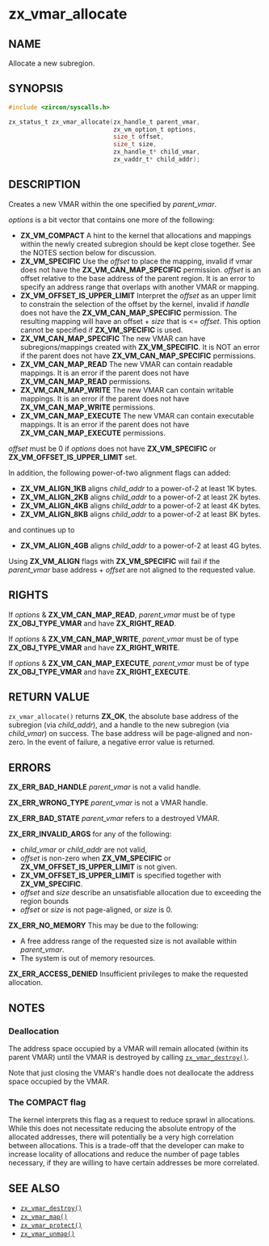 # zx_vmar_allocate

## NAME

<!-- Contents of this heading updated by update-docs-from-fidl, do not edit. -->

Allocate a new subregion.

## SYNOPSIS

<!-- Contents of this heading updated by update-docs-from-fidl, do not edit. -->

```c
#include <zircon/syscalls.h>

zx_status_t zx_vmar_allocate(zx_handle_t parent_vmar,
                             zx_vm_option_t options,
                             size_t offset,
                             size_t size,
                             zx_handle_t* child_vmar,
                             zx_vaddr_t* child_addr);
```

## DESCRIPTION

Creates a new VMAR within the one specified by *parent_vmar*.

*options* is a bit vector that contains one more of the following:

- **ZX_VM_COMPACT**  A hint to the kernel that allocations and mappings
  within the newly created subregion should be kept close together.   See the
  NOTES section below for discussion.
- **ZX_VM_SPECIFIC**  Use the *offset* to place the mapping, invalid if
  vmar does not have the **ZX_VM_CAN_MAP_SPECIFIC** permission.  *offset*
  is an offset relative to the base address of the parent region.  It is an error
  to specify an address range that overlaps with another VMAR or mapping.
- **ZX_VM_OFFSET_IS_UPPER_LIMIT**  Interpret the *offset* as an upper limit
  to constrain the selection of the offset by the kernel, invalid if *handle*
  does not have the **ZX_VM_CAN_MAP_SPECIFIC** permission. The resulting mapping
  will have an offset + *size* that is <= *offset*. This option cannot be
  specified if **ZX_VM_SPECIFIC** is used.
- **ZX_VM_CAN_MAP_SPECIFIC**  The new VMAR can have subregions/mappings
  created with **ZX_VM_SPECIFIC**.  It is NOT an error if the parent does
  not have **ZX_VM_CAN_MAP_SPECIFIC** permissions.
- **ZX_VM_CAN_MAP_READ**  The new VMAR can contain readable mappings.
  It is an error if the parent does not have **ZX_VM_CAN_MAP_READ** permissions.
- **ZX_VM_CAN_MAP_WRITE**  The new VMAR can contain writable mappings.
  It is an error if the parent does not have **ZX_VM_CAN_MAP_WRITE** permissions.
- **ZX_VM_CAN_MAP_EXECUTE**  The new VMAR can contain executable mappings.
  It is an error if the parent does not have **ZX_VM_CAN_MAP_EXECUTE** permissions.

*offset* must be 0 if *options* does not have **ZX_VM_SPECIFIC** or
**ZX_VM_OFFSET_IS_UPPER_LIMIT** set.

In addition, the following power-of-two alignment flags can added:

- **ZX_VM_ALIGN_1KB** aligns *child_addr* to a power-of-2 at least 1K bytes.
- **ZX_VM_ALIGN_2KB** aligns *child_addr* to a power-of-2 at least 2K bytes.
- **ZX_VM_ALIGN_4KB** aligns *child_addr* to a power-of-2 at least 4K bytes.
- **ZX_VM_ALIGN_8KB** aligns *child_addr* to a power-of-2 at least 8K bytes.

and continues up to

- **ZX_VM_ALIGN_4GB** aligns *child_addr* to a power-of-2 at least 4G bytes.

Using **ZX_VM_ALIGN** flags with **ZX_VM_SPECIFIC** will fail if the
*parent_vmar* base address + *offset* are not aligned to the requested
value.

## RIGHTS

<!-- Contents of this heading updated by update-docs-from-fidl, do not edit. -->

If *options* & **ZX_VM_CAN_MAP_READ**, *parent_vmar* must be of type **ZX_OBJ_TYPE_VMAR** and have **ZX_RIGHT_READ**.

If *options* & **ZX_VM_CAN_MAP_WRITE**, *parent_vmar* must be of type **ZX_OBJ_TYPE_VMAR** and have **ZX_RIGHT_WRITE**.

If *options* & **ZX_VM_CAN_MAP_EXECUTE**, *parent_vmar* must be of type **ZX_OBJ_TYPE_VMAR** and have **ZX_RIGHT_EXECUTE**.

## RETURN VALUE

`zx_vmar_allocate()` returns **ZX_OK**, the absolute base address of the
subregion (via *child_addr*), and a handle to the new subregion (via
*child_vmar*) on success.  The base address will be page-aligned and non-zero.
In the event of failure, a negative error value is returned.

## ERRORS

**ZX_ERR_BAD_HANDLE**  *parent_vmar* is not a valid handle.

**ZX_ERR_WRONG_TYPE**  *parent_vmar* is not a VMAR handle.

**ZX_ERR_BAD_STATE**  *parent_vmar* refers to a destroyed VMAR.

**ZX_ERR_INVALID_ARGS**  for any of the following:
 - *child_vmar* or *child_addr* are not valid,
 - *offset* is non-zero when **ZX_VM_SPECIFIC** or **ZX_VM_OFFSET_IS_UPPER_LIMIT** is not given.
 - **ZX_VM_OFFSET_IS_UPPER_LIMIT** is specified together with **ZX_VM_SPECIFIC**.
 - *offset* and *size* describe an unsatisfiable allocation due to exceeding the region bounds
 - *offset* or *size* is not page-aligned, or *size* is 0.

**ZX_ERR_NO_MEMORY**  This may be due to the following:

* A free address range of the requested size is not available within
*parent_vmar*.
* The system is out of memory resources.

**ZX_ERR_ACCESS_DENIED**  Insufficient privileges to make the requested allocation.

## NOTES

### Deallocation

The address space occupied by a VMAR will remain allocated (within its
parent VMAR) until the VMAR is destroyed by calling [`zx_vmar_destroy()`].

Note that just closing the VMAR's handle does not deallocate the address
space occupied by the VMAR.

### The COMPACT flag

The kernel interprets this flag as a request to reduce sprawl in allocations.
While this does not necessitate reducing the absolute entropy of the allocated
addresses, there will potentially be a very high correlation between allocations.
This is a trade-off that the developer can make to increase locality of
allocations and reduce the number of page tables necessary, if they are willing
to have certain addresses be more correlated.

## SEE ALSO

 - [`zx_vmar_destroy()`]
 - [`zx_vmar_map()`]
 - [`zx_vmar_protect()`]
 - [`zx_vmar_unmap()`]

<!-- References updated by update-docs-from-fidl, do not edit. -->

[`zx_vmar_destroy()`]: vmar_destroy.md
[`zx_vmar_map()`]: vmar_map.md
[`zx_vmar_protect()`]: vmar_protect.md
[`zx_vmar_unmap()`]: vmar_unmap.md
